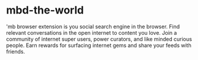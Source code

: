 # mbd-the-world
'mb browser extension is you social search engine in the browser. Find relevant conversations in the open 
internet to content you love. Join a community of internet super users, power curators, and like minded 
curious people. Earn rewards for surfacing internet gems and share your feeds with friends.
